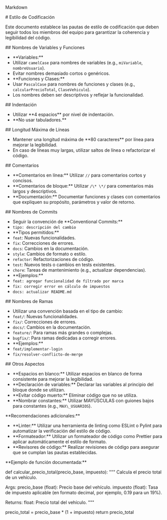﻿Markdown

\# Estilo de Codificación

Este documento establece las pautas de estilo de codificación que deben seguir todos los miembros del equipo para garantizar la coherencia y legibilidad del código.

\## Nombres de Variables y Funciones

* \*\*Variables:\*\*
* Utilizar `camelCase` para nombres de variables (e.g., `miVariable`, `nombreUsuario`).
* Evitar nombres demasiado cortos o genéricos.
* \*\*Funciones y Clases:\*\*
* Usar `PascalCase` para nombres de funciones y clases (e.g., `calcularPrecioTotal`, `ClaseVehiculo`).
* Los nombres deben ser descriptivos y reflejar la funcionalidad.

\## Indentación

* Utilizar \*\*4 espacios\*\* por nivel de indentación.
* \*\*No usar tabuladores.\*\*

\## Longitud Máxima de Líneas

* Mantener una longitud máxima de \*\*80 caracteres\*\* por línea para mejorar la legibilidad.
* En caso de líneas muy largas, utilizar saltos de línea o refactorizar el código.

\## Comentarios

* \*\*Comentarios en línea:\*\* Utilizar `//` para comentarios cortos y concisos.
* \*\*Comentarios de bloque:\*\* Utilizar `/\* \*/` para comentarios más largos y descriptivos.
* \*\*Documentación:\*\* Documentar funciones y clases con comentarios que expliquen su propósito, parámetros y valor de retorno.

\## Nombres de Commits

* Seguir la convención de \*\*Conventional Commits:\*\*
* `tipo: descripción del cambio`
* \*\*Tipos permitidos:\*\*
* `feat`: Nuevas funcionalidades.
* `fix`: Correcciones de errores.
* `docs`: Cambios en la documentación.
* `style`: Cambios de formato o estilo.
* `refactor`: Refactorizaciones de código.
* `test`: Nuevos tests o cambios en tests existentes.
* `chore`: Tareas de mantenimiento (e.g., actualizar dependencias).
* \*\*Ejemplos:\*\*
* `feat: agregar funcionalidad de filtrado por marca`
* `fix: corregir error en cálculo de impuestos`
* `docs: actualizar README.md`

\## Nombres de Ramas

* Utilizar una convención basada en el tipo de cambio:
* `feat/`: Nuevas funcionalidades.
* `fix/`: Correcciones de errores.
* `docs/`: Cambios en la documentación.
* `feature/`: Para ramas más grandes o complejas.
* `bugfix/`: Para ramas dedicadas a corregir errores.
* \*\*Ejemplos:\*\*
* `feat/implementar-login`
* `fix/resolver-conflicto-de-merge`

\## Otros Aspectos

* \*\*Espacios en blanco:\*\* Utilizar espacios en blanco de forma consistente para mejorar la legibilidad.
* \*\*Declaración de variables:\*\* Declarar las variables al principio del bloque donde se utilizan.
* \*\*Evitar código muerto:\*\* Eliminar código que no se utiliza.
* \*\*Nombrar constantes:\*\* Utilizar MAYÚSCULAS con guiones bajos para constantes (e.g., `MAX\_USUARIOS`).

\*\*Recomendaciones adicionales:\*\*

* \*\*Linter:\*\* Utilizar una herramienta de linting como ESLint o Pylint para automatizar la verificación del estilo de código.
* \*\*Formateador:\*\* Utilizar un formateador de código como Prettier para aplicar automáticamente el estilo de formato.
* \*\*Revisores de código:\*\* Realizar revisiones de código para asegurar que se cumplan las pautas establecidas.

\*\*Ejemplo de función documentada:\*\*

def calcular_precio_total(precio_base, impuesto):
  """
  Calcula el precio total de un vehículo.

  Args:
      precio_base (float): Precio base del vehículo.
      impuesto (float): Tasa de impuesto aplicable (en formato decimal, por ejemplo, 0.19 para un 19%).

  Returns:
      float: Precio total del vehículo.
  """

  precio_total = precio_base * (1 + impuesto)
  return precio_total
